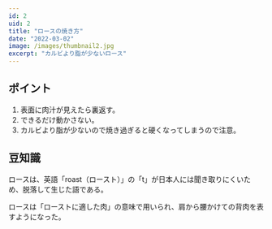 ```yaml
---
id: 2
uid: 2
title: "ロースの焼き方"
date: "2022-03-02"
image: /images/thumbnail2.jpg
excerpt: "カルビより脂が少ないロース"
---
```


## ポイント
1. 表面に肉汁が見えたら裏返す。
2. できるだけ動かさない。
3. カルビより脂が少ないので焼き過ぎると硬くなってしまうので注意。

## 豆知識
ロースは、英語「roast（ロースト）」の「t」が日本人には聞き取りにくいため、脱落して生じた語である。

ロースは「ローストに適した肉」の意味で用いられ、肩から腰かけての背肉を表すようになった。